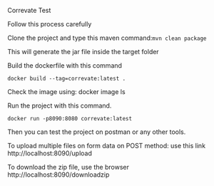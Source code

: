 Correvate Test

Follow this process carefully

Clone the project and type this maven command:``` mvn clean package ```

This will generate the jar file inside the target folder

Build the dockerfile with this command

```docker build --tag=correvate:latest .```

Check the image using: docker image ls

Run the project with this command. 

```docker run -p8090:8080 correvate:latest```

Then you can test the project on postman or any other tools.

To upload multiple files on form data on POST method: use this link  http://localhost:8090/upload

To download the zip file, use the browser http://localhost:8090/downloadzip
